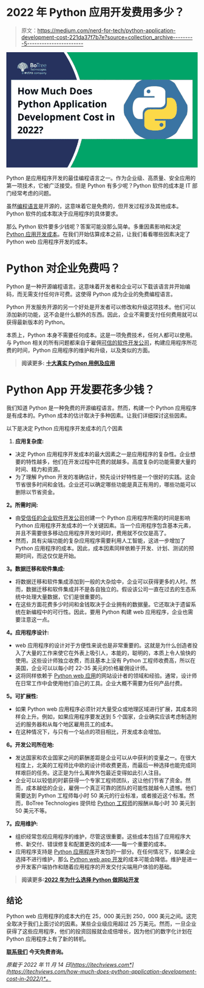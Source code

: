 # 2022 年 Python 应用开发费用多少？

> 原文：<https://medium.com/nerd-for-tech/python-application-development-cost-221da37f7b7e?source=collection_archive---------5----------------------->

![](img/d8e84d04953bb933100e133e95555f4d.png)

Python 是应用程序开发的最佳编程语言之一。作为企业级、高质量、安全应用的第一项技术，它被广泛接受。但是 Python 有多少呢？Python 软件的成本是 IT 部门经常考虑的问题。

虽然[编程语言](https://www.business2community.com/big-data/python-ai-why-python-is-better-for-machine-learning-and-ai-02389380)是开源的，这意味着它是免费的，但开发过程涉及其他成本。Python 软件的成本取决于应用程序的具体要求。

那么 Python 软件要多少钱呢？答案可能没那么简单。多重因素影响和决定 [Python 应用开发成本](https://www.botreetechnologies.com/blog/how-much-does-it-cost-to-build-a-python-application/)。在我们开始估算成本之前，让我们看看哪些因素决定了 Python web 应用程序开发的成本。

# **Python 对企业免费吗？**

Python 是一种开源编程语言。这意味着开发者和企业可以下载该语言并开始编码，而无需支付任何许可费。这使得 Python 成为企业的免费编程语言。

Python 开发服务开源的另一个好处是开发者可以修改和升级这项技术。他们可以添加新的功能，这不会是什么额外的东西。因此，企业不需要支付任何费用就可以获得最新版本的 Python。

本质上，Python 本身不需要任何成本。这是一项免费技术，任何人都可以使用。与 Python 相关的所有问题都来自于雇佣[可信的软件开发公司](https://www.botreetechnologies.com/)，构建应用程序所花费的时间，Python 应用程序的维护和升级，以及类似的方面。

> **阅读更多:** [**十大真实 Python 用例及应用**](https://www.botreetechnologies.com/blog/top-10-python-use-cases-and-applications/)

# **Python App 开发要花多少钱？**

我们知道 Python 是一种免费的开源编程语言。然而，构建一个 Python 应用程序是有成本的。Python 成本的估计取决于多种因素。让我们详细探讨这些因素。

以下是决定 Python 应用程序开发成本的几个因素

1.  **应用复杂度:**

*   决定 Python 应用程序开发成本的最大因素之一是应用程序的复杂性。企业想要的特性越多，他们在开发过程中花费的就越多。高度复杂的功能需要大量的时间、精力和资源。
*   为了理解 Python 开发的准确估计，预先设计好特性是一个很好的实践。这会节省很多时间和金钱。企业还可以确定哪些功能是真正有用的，哪些功能可以删除以节省资金。

**2。所需时间:**

*   由[受信任的企业软件开发公司](https://www.botreetechnologies.com/enterprise-software-development-company)创建一个 Python 应用程序所需的时间是影响 Python 应用程序开发成本的一个关键因素。当一个应用程序包含基本元素，并且不需要很多移动应用程序开发时间时，费用就不仅仅是高了。
*   然而，具有尖端功能的复杂应用程序需要利用人工智能，这进一步增加了 Python 应用程序的成本。因此，成本因素同样依赖于开发、计划、测试的预期时间，而这仅仅是开始。

**3。数据迁移和软件集成:**

*   将数据迁移和软件集成添加到一般的大杂烩中，企业可以获得更多的人时。然而，数据迁移和软件集成并不是各自独立的。假设该公司一直在过去的生态系统中处理大量数据，它们是很重要的。
*   在这些方面花费多少时间和金钱取决于企业拥有的数据量。它还取决于遗留系统在新编程中的可行性。因此，要用 Python 构建 web 应用程序，企业也需要注意这一点。

**4。应用程序设计:**

*   web 应用程序的设计对于方便性来说也是非常重要的。这就是为什么创造者投入了大量的工作来使它在外表上吸引人，本能的，聪明的，本质上令人愉快的使用。这些设计师独立收费，而且基本上没有 Python 工程师收费高，所以在美国，企业可以以每小时 22-35 美元的价格雇佣设计师。
*   这将同样依赖于 [Python web 应用](https://www.botreetechnologies.com/blog/top-15-websites-built-with-python/)的网站设计者的领域和经验。通常，设计师在日常工作中会使用他们自己的工具。企业大概不需要为任何产品付费。

**5。可扩展性:**

*   如果 Python web 应用程序必须针对大量受众或地理区域进行扩展，其成本同样会上升。例如，如果应用程序要发送到 5 个国家，企业确实应该考虑制造附近的服务器和从每个地区雇用员工的成本。
*   在这种情况下，与只有一个站点的项目相比，开发成本会增加。

**6。开发公司所在地:**

*   发达国家和农业国家之间的薪酬差距是企业可以从中获利的变量之一。在很大程度上，北美的工程师比中欧的设计师收费更高，而最后一种选择也能完成同样艰巨的任务。这正是为什么离岸外包最近变得如此引人注目。
*   企业可以以较低的时薪获得一个专家工程师团队，这让他们节省了资金。然而，成本越低的企业，雇佣一个真正可靠的团队的可能性就越令人遗憾。他们需要达到 Python 工程师每小时 50 美元的行业标准，或者接近这个标准。然而，BoTree Technologies 提供给 [Python 工程师](https://www.botreetechnologies.com/blog/guide-to-hiring-python-developers/)的报酬从每小时 30 美元到 50 美元不等。

**7。应用维护:**

*   组织经常忽视应用程序的维护，尽管这很重要。这些成本包括了应用程序大修、新交付、错误修复和配置更改的成本——每一个重要的成本。
*   应用程序支持是 [Python 应用程序](https://dev.to/botreetechnologies/7-ways-a-python-application-can-benefit-your-business-2g2k)开发包的一部分。在任何情况下，如果企业选择不进行维护，那么 [Python web app 开发](https://www.digitalgpoint.com/7-python-development-tips-to-improve-productivity/)的成本可能会降低。维护是进一步开发客户端协作和随着应用程序的开发交付尖端用户体验的基础。

> **阅读更多:**[**2022 年为什么选择 Python 做网站开发**](https://www.botreetechnologies.com/blog/why-choose-python-for-website-development/)

## 结论

Python web 应用程序的成本大约在 25，000 美元到 250，000 美元之间。这完全取决于我们上面讨论的因素。某些企业级应用超过 25 万美元。然而，一旦企业获得了这些应用程序，他们的投资回报就会成倍增长，因为他们的数字化计划在 Python 应用程序上有了新的转机。

[**联系我们**](https://www.botreetechnologies.com/contact) **今天免费咨询。**

*原载于 2022 年 11 月 14 日*[*https://itechviews.com*](https://itechviews.com/how-much-does-python-application-development-cost-in-2022/)*。*